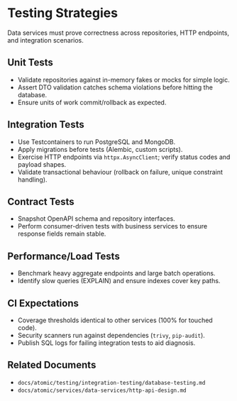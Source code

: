 # Testing Strategies

Data services must prove correctness across repositories, HTTP endpoints, and integration scenarios.

## Unit Tests

- Validate repositories against in-memory fakes or mocks for simple logic.
- Assert DTO validation catches schema violations before hitting the database.
- Ensure units of work commit/rollback as expected.

## Integration Tests

- Use Testcontainers to run PostgreSQL and MongoDB.
- Apply migrations before tests (Alembic, custom scripts).
- Exercise HTTP endpoints via `httpx.AsyncClient`; verify status codes and payload shapes.
- Validate transactional behaviour (rollback on failure, unique constraint handling).

## Contract Tests

- Snapshot OpenAPI schema and repository interfaces.
- Perform consumer-driven tests with business services to ensure response fields remain stable.

## Performance/Load Tests

- Benchmark heavy aggregate endpoints and large batch operations.
- Identify slow queries (EXPLAIN) and ensure indexes cover key paths.

## CI Expectations

- Coverage thresholds identical to other services (100% for touched code).
- Security scanners run against dependencies (`trivy`, `pip-audit`).
- Publish SQL logs for failing integration tests to aid diagnosis.

## Related Documents

- `docs/atomic/testing/integration-testing/database-testing.md`
- `docs/atomic/services/data-services/http-api-design.md`
